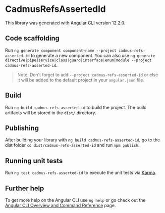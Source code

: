 # CadmusRefsAssertedId

This library was generated with [Angular CLI](https://github.com/angular/angular-cli) version 12.2.0.

## Code scaffolding

Run `ng generate component component-name --project cadmus-refs-asserted-id` to generate a new component. You can also use `ng generate directive|pipe|service|class|guard|interface|enum|module --project cadmus-refs-asserted-id`.
> Note: Don't forget to add `--project cadmus-refs-asserted-id` or else it will be added to the default project in your `angular.json` file. 

## Build

Run `ng build cadmus-refs-asserted-id` to build the project. The build artifacts will be stored in the `dist/` directory.

## Publishing

After building your library with `ng build cadmus-refs-asserted-id`, go to the dist folder `cd dist/cadmus-refs-asserted-id` and run `npm publish`.

## Running unit tests

Run `ng test cadmus-refs-asserted-id` to execute the unit tests via [Karma](https://karma-runner.github.io).

## Further help

To get more help on the Angular CLI use `ng help` or go check out the [Angular CLI Overview and Command Reference](https://angular.io/cli) page.
